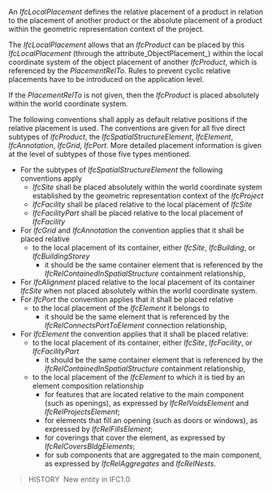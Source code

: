 An _IfcLocalPlacement_ defines the relative placement of a product in relation to the placement of another product or the absolute placement of a product within the geometric representation context of the project.

The _IfcLocalPlacement_ allows that an _IfcProduct_ can be placed by this _IfcLocalPlacement_ (through the attribute_ObjectPlacement_) within the local coordinate system of the object placement of another _IfcProduct_, which is referenced by the _PlacementRelTo_. Rules to prevent cyclic relative placements have to be introduced on the application level.

If the _PlacementRelTo_ is not given, then the _IfcProduct_ is placed absolutely within the world coordinate system.

The following conventions shall apply as default relative positions if the relative placement is used. The conventions are given for all five direct subtypes of _IfcProduct_, the _IfcSpatialStructureElement_, _IfcElement_, _IfcAnnotation_, _IfcGrid_, _IfcPort_. More detailed placement information is given at the level of subtypes of those five types mentioned.

* For the subtypes of _IfcSpatialStructureElement_ the following conventions apply 
    * _IfcSite_ shall be placed absolutely within the world coordinate system established by the geometric representation context of the _IfcProject_ 
    * _IfcFacility_ shall be placed relative to the local placement of _IfcSite_ 
    * _IfcFacilityPart_ shall be placed relative to the local placement of _IfcFacility_ 
* For _IfcGrid_ and _IfcAnnotation_ the convention applies that it shall be placed relative 
    *  to the local placement of its container, either _IfcSite_, _IfcBuilding_, or _IfcBuildingStorey_ 
        * it should be the same container element that is referenced by the _IfcRelContainedInSpatialStructure_ containment relationship, 
*  For _IfcAlignment_ placed relative to the local placement of its container _IfcSite_ when not placed absolutely within the world coordinate system. 
* For _IfcPort_ the convention applies that it shall be placed relative 
    *  to the local placement of the _IfcElement_ it belongs to 
        * it should be the same element that is referenced by the _IfcRelConnectsPortToElement_ connection relationship, 
*  For _IfcElement_ the convention applies that it shall be placed relative: 
    *  to the local placement of its container, either _IfcSite_, _IfcFacility_, or _IfcFacilityPart_ 
        * it should be the same container element that is referenced by the _IfcRelContainedInSpatialStructure_ containment relationship, 
    * to the local placement of the _IfcElement_ to which it is tied by an element composition relationship 
        * for features that are located relative to the main component (such as openings), as expressed by _IfcRelVoidsElement_ and _IfcRelProjectsElement_;
        * for elements that fill an opening (such as doors or windows), as expressed by _IfcRelFillsElement_;
        * for coverings that cover the element, as expressed by _IfcRelCoversBldgElements_;
        * for sub components that are aggregated to the main component, as expressed by _IfcRelAggregates_ and _IfcRelNests_. 

> HISTORY&nbsp; New entity in IFC1.0.
